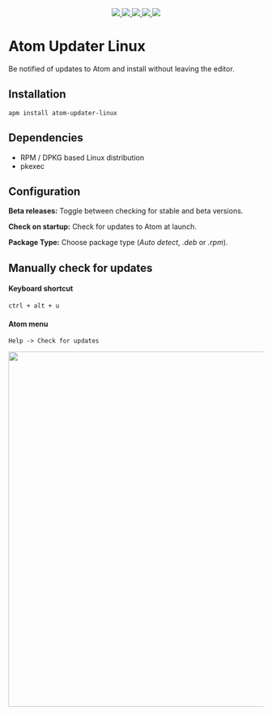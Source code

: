 <p align="center">
  <a href="https://circleci.com/gh/andyrichardson/atom-updater-linux/tree/master">
    <img src="https://circleci.com/gh/andyrichardson/atom-updater-linux/tree/master.svg?style=shield"/>
  </a>
  <a href="https://travis-ci.org/andyrichardson/atom-updater-linux">
    <img src="https://travis-ci.org/andyrichardson/atom-updater-linux.svg?branch=master"/>
  </a>
  <a href="https://atom.io/packages/atom-updater-linux">
    <img src="https://img.shields.io/apm/v/atom-updater-linux.svg"/>
  </a>
  <a href="https://github.com/andyrichardson/atom-updater-linux/commits/master">
    <img src="https://img.shields.io/github/commits-since/andyrichardson/atom-updater-linux/latest.svg"/>
  </a>
  <a href="https://atom.io/packages/atom-updater-linux">
    <img src="https://img.shields.io/apm/dm/atom-updater-linux.svg"/>
  </a>
</p>

# Atom Updater Linux

Be notified of updates to Atom and install without leaving the editor.

## Installation

    apm install atom-updater-linux

## Dependencies

- RPM / DPKG based Linux distribution
- pkexec

## Configuration

**Beta releases:** Toggle between checking for stable and beta versions.

**Check on startup:** Check for updates to Atom at launch.

**Package Type:** Choose package type (_Auto detect_, _.deb_ or _.rpm_).

## Manually check for updates

#### **Keyboard shortcut**

`ctrl + alt + u`

#### **Atom menu**

`Help -> Check for updates`

<img src="https://i.imgur.com/H1itbnm.gif" width="700px"/>
